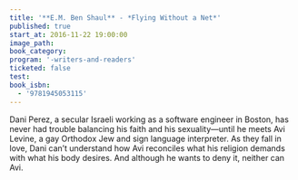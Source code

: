 ```yaml
---
title: '**E.M. Ben Shaul** - *Flying Without a Net*'
published: true
start_at: 2016-11-22 19:00:00
image_path:
book_category:
program: '-writers-and-readers'
ticketed: false
test:
book_isbn:
  - '9781945053115'
---
```



Dani Perez, a secular Israeli working as a software engineer in Boston, has never had trouble balancing his faith and his sexuality—until he meets Avi Levine, a gay Orthodox Jew and sign language interpreter. As they fall in love, Dani can’t understand how Avi reconciles what his religion demands with what his body desires. And although he wants to deny it, neither can Avi.
